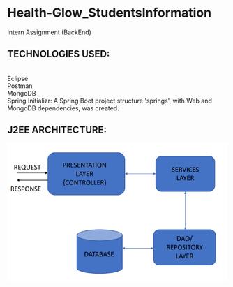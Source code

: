 # Health-Glow_StudentsInformation
Intern Assignment (BackEnd)


## TECHNOLOGIES USED:
<br>
Eclipse
<br>
Postman
<br>
MongoDB
<br>
Spring Initializr: A Spring Boot project structure 'springs', with Web and MongoDB dependencies, was created.

## J2EE ARCHITECTURE:
![image for J2EE ARCHITECTURE](https://github.com/adititewari13/Health-Glow_StudentsInformation/blob/main/readme_files/J2EE_ARCH.png)


